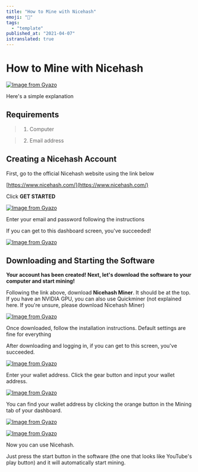 ```yaml
---
title: "How to Mine with Nicehash"
emoji: "🤖"
tags:
  - "template"
published_at: "2021-04-07"
istranslated: true
---
```


# How to Mine with Nicehash

[![Image from Gyazo](https://i.gyazo.com/6430ba51daf6a8887b81226ba123152e.png)](https://gyazo.com/6430ba51daf6a8887b81226ba123152e)

Here's a simple explanation

## **Requirements**

> 1. Computer

> 2. Email address

## Creating a Nicehash Account

First, go to the official Nicehash website using the link below

[https://www.nicehash.com/](https://www.nicehash.com/)

Click **GET STARTED**

[![Image from Gyazo](https://i.gyazo.com/fd4d4909a39f6cb6991ee799e88ee382.png)](https://gyazo.com/fd4d4909a39f6cb6991ee799e88ee382)

Enter your email and password following the instructions

If you can get to this dashboard screen, you've succeeded!

[![Image from Gyazo](https://i.gyazo.com/e00d00e91d0b59263d155bcef21398dc.png)](https://gyazo.com/e00d00e91d0b59263d155bcef21398dc)

## Downloading and Starting the Software

**Your account has been created! Next, let's download the software to your computer and start mining!**

Following the link above, download **Nicehash Miner**. It should be at the top. If you have an NVIDIA GPU, you can also use Quickminer (not explained here. If you're unsure, please download Nicehash Miner)

[![Image from Gyazo](https://i.gyazo.com/09a62fffdcef7fcbc9bd8e4b2028b8d2.png)](https://gyazo.com/09a62fffdcef7fcbc9bd8e4b2028b8d2)

Once downloaded, follow the installation instructions. Default settings are fine for everything

After downloading and logging in, if you can get to this screen, you've succeeded.

[![Image from Gyazo](https://i.gyazo.com/3f324f637a020113cf251cede253d6e0.png)](https://gyazo.com/3f324f637a020113cf251cede253d6e0)

Enter your wallet address. Click the gear button and input your wallet address.

[![Image from Gyazo](https://i.gyazo.com/e0d5251ac32a7f4f2636d8e8c27010ee.png)](https://gyazo.com/e0d5251ac32a7f4f2636d8e8c27010ee)

You can find your wallet address by clicking the orange button in the Mining tab of your dashboard.

[![Image from Gyazo](https://i.gyazo.com/b370b7deeb699c6a77cdc4ac471a1fb3.png)](https://gyazo.com/b370b7deeb699c6a77cdc4ac471a1fb3)

[![Image from Gyazo](https://i.gyazo.com/728e97cd3256115b5c8a3f5efb44bc1e.png)](https://gyazo.com/728e97cd3256115b5c8a3f5efb44bc1e)

Now you can use Nicehash.

Just press the start button in the software (the one that looks like YouTube's play button) and it will automatically start mining.
